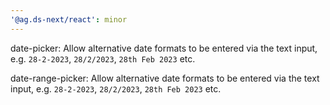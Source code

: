 ```yaml
---
'@ag.ds-next/react': minor
---
```



date-picker: Allow alternative date formats to be entered via the text input, e.g. `28-2-2023`, `28/2/2023`, `28th Feb 2023` etc.

date-range-picker: Allow alternative date formats to be entered via the text input, e.g. `28-2-2023`, `28/2/2023`, `28th Feb 2023` etc.
